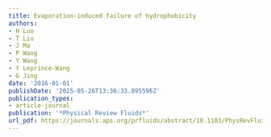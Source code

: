 ```yaml
---
title: Evaporation-induced failure of hydrophobicity
authors:
- H Luo
- T Liu
- J Ma
- P Wang
- Y Wang
- Y Leprince-Wang
- G Jing
date: '2016-01-01'
publishDate: '2025-05-26T13:36:33.895596Z'
publication_types:
- article-journal
publication: '*Physical Review Fluids*'
url_pdf: https://journals.aps.org/prfluids/abstract/10.1103/PhysRevFluids.1.053901
---
```

